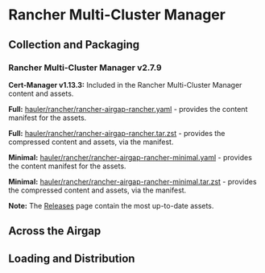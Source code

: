 # Rancher Multi-Cluster Manager

## Collection and Packaging

### Rancher Multi-Cluster Manager v2.7.9

**Cert-Manager v1.13.3:** Included in the Rancher Multi-Cluster Manager content and assets.

**Full:** [hauler/rancher/rancher-airgap-rancher.yaml](https://rancher-airgap.s3.amazonaws.com/v1.7.0/hauler/rancher/rancher-airgap-rancher.yaml) - provides the content manifest for the assets.

**Full:** [hauler/rancher/rancher-airgap-rancher.tar.zst](https://rancher-airgap.s3.amazonaws.com/v1.7.0/hauler/rancher/rancher-airgap-rancher.tar.zst) - provides the compressed content and assets, via the manifest.

**Minimal:** [hauler/rancher/rancher-airgap-rancher-minimal.yaml](https://rancher-airgap.s3.amazonaws.com/v1.7.0/hauler/rancher/rancher-airgap-rancher-minimal.yaml) - provides the content manifest for the assets.

**Minimal:** [hauler/rancher/rancher-airgap-rancher-minimal.tar.zst](https://rancher-airgap.s3.amazonaws.com/v1.7.0/hauler/rancher/rancher-airgap-rancher-minimal.tar.zst) - provides the compressed content and assets, via the manifest.


**Note:** The [Releases](https://github.com/zackbradys/rancher-airgap/releases) page contain the most up-to-date assets.

## Across the Airgap

## Loading and Distribution